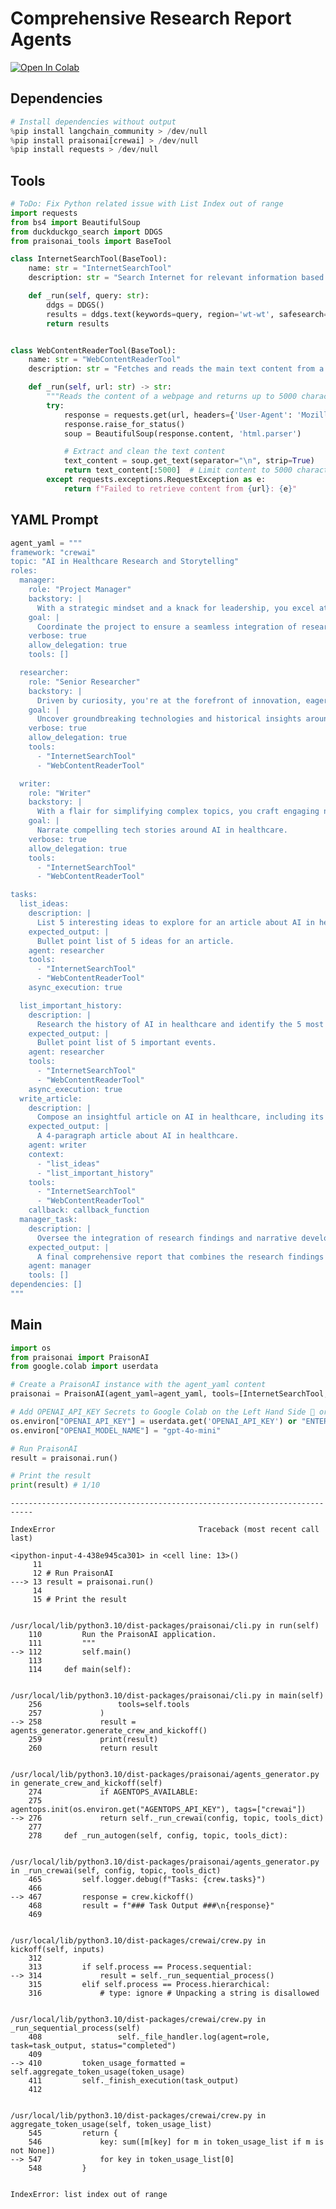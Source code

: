 # Comprehensive Research Report Agents
[![Open In Colab](https://colab.research.google.com/assets/colab-badge.svg)](https://colab.research.google.com/github/MervinPraison/PraisonAI/blob/main/cookbooks/notebooks/comprehensive_research_report_agents.ipynb)

## Dependencies


```python
# Install dependencies without output
%pip install langchain_community > /dev/null
%pip install praisonai[crewai] > /dev/null
%pip install requests > /dev/null
```

## Tools


```python
# ToDo: Fix Python related issue with List Index out of range
import requests
from bs4 import BeautifulSoup
from duckduckgo_search import DDGS
from praisonai_tools import BaseTool

class InternetSearchTool(BaseTool):
    name: str = "InternetSearchTool"
    description: str = "Search Internet for relevant information based on a query or latest news"

    def _run(self, query: str):
        ddgs = DDGS()
        results = ddgs.text(keywords=query, region='wt-wt', safesearch='moderate', max_results=5)
        return results


class WebContentReaderTool(BaseTool):
    name: str = "WebContentReaderTool"
    description: str = "Fetches and reads the main text content from a specified webpage URL."

    def _run(self, url: str) -> str:
        """Reads the content of a webpage and returns up to 5000 characters of text."""
        try:
            response = requests.get(url, headers={'User-Agent': 'Mozilla/5.0'})
            response.raise_for_status()
            soup = BeautifulSoup(response.content, 'html.parser')

            # Extract and clean the text content
            text_content = soup.get_text(separator="\n", strip=True)
            return text_content[:5000]  # Limit content to 5000 characters for brevity
        except requests.exceptions.RequestException as e:
            return f"Failed to retrieve content from {url}: {e}"

```

## YAML Prompt


```python
agent_yaml = """
framework: "crewai"
topic: "AI in Healthcare Research and Storytelling"
roles:
  manager:
    role: "Project Manager"
    backstory: |
      With a strategic mindset and a knack for leadership, you excel at guiding teams towards their goals, ensuring projects not only meet but exceed expectations.
    goal: |
      Coordinate the project to ensure a seamless integration of research findings into compelling narratives.
    verbose: true
    allow_delegation: true
    tools: []

  researcher:
    role: "Senior Researcher"
    backstory: |
      Driven by curiosity, you're at the forefront of innovation, eager to explore and share knowledge that could change the world.
    goal: |
      Uncover groundbreaking technologies and historical insights around AI in healthcare.
    verbose: true
    allow_delegation: true
    tools:
      - "InternetSearchTool"
      - "WebContentReaderTool"

  writer:
    role: "Writer"
    backstory: |
      With a flair for simplifying complex topics, you craft engaging narratives that captivate and educate, bringing new discoveries to light in an accessible manner.
    goal: |
      Narrate compelling tech stories around AI in healthcare.
    verbose: true
    allow_delegation: true
    tools:
      - "InternetSearchTool"
      - "WebContentReaderTool"

tasks:
  list_ideas:
    description: |
      List 5 interesting ideas to explore for an article about AI in healthcare.
    expected_output: |
      Bullet point list of 5 ideas for an article.
    agent: researcher
    tools:
      - "InternetSearchTool"
      - "WebContentReaderTool"
    async_execution: true

  list_important_history:
    description: |
      Research the history of AI in healthcare and identify the 5 most important events.
    expected_output: |
      Bullet point list of 5 important events.
    agent: researcher
    tools:
      - "InternetSearchTool"
      - "WebContentReaderTool"
    async_execution: true
  write_article:
    description: |
      Compose an insightful article on AI in healthcare, including its history and the latest interesting ideas.
    expected_output: |
      A 4-paragraph article about AI in healthcare.
    agent: writer
    context:
      - "list_ideas"
      - "list_important_history"
    tools:
      - "InternetSearchTool"
      - "WebContentReaderTool"
    callback: callback_function
  manager_task:
    description: |
      Oversee the integration of research findings and narrative development to produce a final comprehensive report on AI in healthcare. Ensure the research is accurately represented, and the narrative is engaging and informative.
    expected_output: |
      A final comprehensive report that combines the research findings and narrative on AI in healthcare.
    agent: manager
    tools: []
dependencies: []
"""
```

## Main


```python
import os
from praisonai import PraisonAI
from google.colab import userdata

# Create a PraisonAI instance with the agent_yaml content
praisonai = PraisonAI(agent_yaml=agent_yaml, tools=[InternetSearchTool, WebContentReaderTool])

# Add OPENAI_API_KEY Secrets to Google Colab on the Left Hand Side 🔑 or Enter Manually Below
os.environ["OPENAI_API_KEY"] = userdata.get('OPENAI_API_KEY') or "ENTER OPENAI_API_KEY HERE"
os.environ["OPENAI_MODEL_NAME"] = "gpt-4o-mini"

# Run PraisonAI
result = praisonai.run()

# Print the result
print(result) # 1/10

```


    ---------------------------------------------------------------------------

    IndexError                                Traceback (most recent call last)

    <ipython-input-4-438e945ca301> in <cell line: 13>()
         11 
         12 # Run PraisonAI
    ---> 13 result = praisonai.run()
         14 
         15 # Print the result
    

    /usr/local/lib/python3.10/dist-packages/praisonai/cli.py in run(self)
        110         Run the PraisonAI application.
        111         """
    --> 112         self.main()
        113 
        114     def main(self):
    

    /usr/local/lib/python3.10/dist-packages/praisonai/cli.py in main(self)
        256                 tools=self.tools
        257             )
    --> 258             result = agents_generator.generate_crew_and_kickoff()
        259             print(result)
        260             return result
    

    /usr/local/lib/python3.10/dist-packages/praisonai/agents_generator.py in generate_crew_and_kickoff(self)
        274             if AGENTOPS_AVAILABLE:
        275                 agentops.init(os.environ.get("AGENTOPS_API_KEY"), tags=["crewai"])
    --> 276             return self._run_crewai(config, topic, tools_dict)
        277 
        278     def _run_autogen(self, config, topic, tools_dict):
    

    /usr/local/lib/python3.10/dist-packages/praisonai/agents_generator.py in _run_crewai(self, config, topic, tools_dict)
        465         self.logger.debug(f"Tasks: {crew.tasks}")
        466 
    --> 467         response = crew.kickoff()
        468         result = f"### Task Output ###\n{response}"
        469 
    

    /usr/local/lib/python3.10/dist-packages/crewai/crew.py in kickoff(self, inputs)
        312 
        313         if self.process == Process.sequential:
    --> 314             result = self._run_sequential_process()
        315         elif self.process == Process.hierarchical:
        316             # type: ignore # Unpacking a string is disallowed
    

    /usr/local/lib/python3.10/dist-packages/crewai/crew.py in _run_sequential_process(self)
        408                 self._file_handler.log(agent=role, task=task_output, status="completed")
        409 
    --> 410         token_usage_formatted = self.aggregate_token_usage(token_usage)
        411         self._finish_execution(task_output)
        412 
    

    /usr/local/lib/python3.10/dist-packages/crewai/crew.py in aggregate_token_usage(self, token_usage_list)
        545         return {
        546             key: sum([m[key] for m in token_usage_list if m is not None])
    --> 547             for key in token_usage_list[0]
        548         }
    

    IndexError: list index out of range



```python

```
